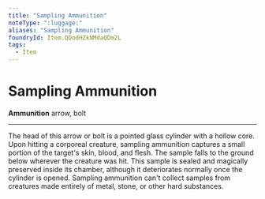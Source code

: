 ```yaml
---
title: "Sampling Ammunition"
noteType: ":luggage:"
aliases: "Sampling Ammunition"
foundryId: Item.QDodHZkNMdaQDm2L
tags:
  - Item
---
```


# Sampling Ammunition

**Ammunition** arrow, bolt

* * *

The head of this arrow or bolt is a pointed glass cylinder with a hollow core. Upon hitting a corporeal creature, sampling ammunition captures a small portion of the target's skin, blood, and flesh. The sample falls to the ground below wherever the creature was hit. This sample is sealed and magically preserved inside its chamber, although it deteriorates normally once the cylinder is opened. Sampling ammunition can't collect samples from creatures made entirely of metal, stone, or other hard substances.
